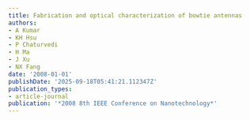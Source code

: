 ```yaml
---
title: Fabrication and optical characterization of bowtie antennas
authors:
- A Kumar
- KH Hsu
- P Chaturvedi
- H Ma
- J Xu
- NX Fang
date: '2008-01-01'
publishDate: '2025-09-18T05:41:21.112347Z'
publication_types:
- article-journal
publication: '*2008 8th IEEE Conference on Nanotechnology*'
---
```

